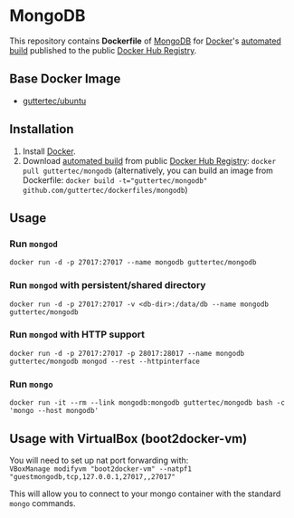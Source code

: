 # MongoDB

This repository contains **Dockerfile** of [MongoDB](http://www.mongodb.org/) for [Docker](https://www.docker.com/)'s [automated build](https://registry.hub.docker.com/u/guttertec/mongodb/) published to the public [Docker Hub Registry](https://registry.hub.docker.com/).

## Base Docker Image

* [guttertec/ubuntu](https://registry.hub.docker.com/u/guttertec/ubuntu/)

## Installation

1. Install [Docker](https://www.docker.com/).
2. Download [automated build](https://registry.hub.docker.com/u/guttertec/mongodb/) from public [Docker Hub Registry](https://registry.hub.docker.com/): `docker pull guttertec/mongodb` (alternatively, you can build an image from Dockerfile: `docker build -t="guttertec/mongodb" github.com/guttertec/dockerfiles/mongodb`)

## Usage

### Run `mongod`

`docker run -d -p 27017:27017 --name mongodb guttertec/mongodb`

### Run `mongod` with persistent/shared directory

`docker run -d -p 27017:27017 -v <db-dir>:/data/db --name mongodb guttertec/mongodb`

### Run `mongod` with HTTP support

`docker run -d -p 27017:27017 -p 28017:28017 --name mongodb guttertec/mongodb mongod --rest --httpinterface`

### Run `mongo`

`docker run -it --rm --link mongodb:mongodb guttertec/mongodb bash -c 'mongo --host mongodb'`

## Usage with VirtualBox (boot2docker-vm)

You will need to set up nat port forwarding with:  
`VBoxManage modifyvm "boot2docker-vm" --natpf1 "guestmongodb,tcp,127.0.0.1,27017,,27017"`

This will allow you to connect to your mongo container with the standard `mongo` commands.